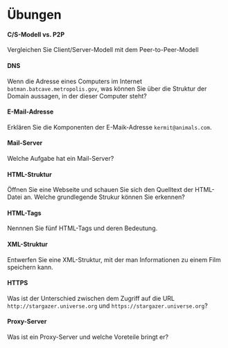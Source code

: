 # Übungen

#### C/S-Modell vs. P2P
Vergleichen Sie Client/Server-Modell mit dem Peer-to-Peer-Modell


#### DNS
Wenn die Adresse eines Computers im Internet `batman.batcave.metropolis.gov`, was können Sie über die Struktur der Domain aussagen, in der dieser Computer steht?


#### E-Mail-Adresse
Erklären Sie die Komponenten der E-Maik-Adresse `kermit@animals.com`.


#### Mail-Server
Welche Aufgabe hat ein Mail-Server?


#### HTML-Struktur
Öffnen Sie eine Webseite und schauen Sie sich den Quelltext der HTML-Datei an. Welche grundlegende Strukur können Sie erkennen?


#### HTML-Tags
Nennnen Sie fünf HTML-Tags und deren Bedeutung.


#### XML-Struktur
Entwerfen Sie eine XML-Struktur, mit der man Informationen zu einem Film speichern kann.


#### HTTPS
Was ist der Unterschied zwischen dem Zugriff auf die URL  `http://stargazer.universe.org` und `https://stargazer.universe.org`?


#### Proxy-Server
Was ist ein Proxy-Server und welche Voreteile bringt er?

